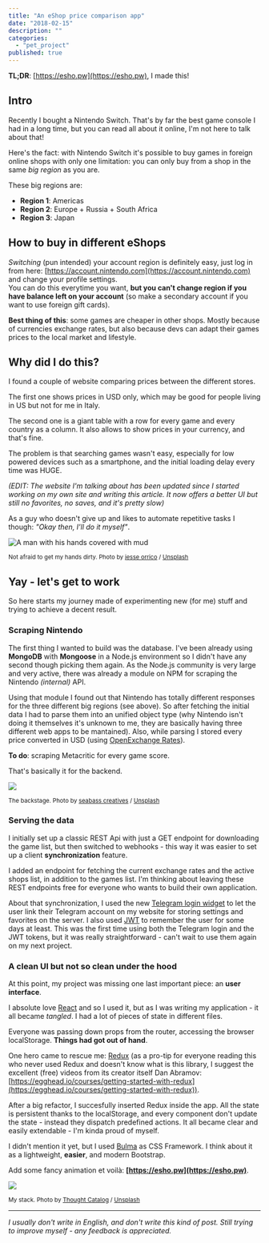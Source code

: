 ```yaml
---
title: "An eShop price comparison app"
date: "2018-02-15"
description: ""
categories:
  - "pet_project"
published: true
---
```


**TL;DR**: [https://esho.pw](https://esho.pw), I made this!

## Intro

Recently I bought a Nintendo Switch. That's by far the best game console I had in a long time, but you can read all about it online, I'm not here to talk about that!

Here's the fact: with Nintendo Switch it's possible to buy games in foreign online shops with only one limitation: you can only buy from a shop in the same _big region_ as you are.

These big regions are:

*   **Region 1**: Americas
*   **Region 2**: Europe + Russia + South Africa
*   **Region 3**: Japan

## How to buy in different eShops

_Switching_ (pun intended) your account region is definitely easy, just log in from here: [https://account.nintendo.com](https://account.nintendo.com) and change your profile settings.  
You can do this everytime you want, **but you can't change region if you have balance left on your account** (so make a secondary account if you want to use foreign gift cards).

**Best thing of this**: some games are cheaper in other shops. Mostly because of currencies exchange rates, but also because devs can adapt their games prices to the local market and lifestyle.

## Why did I do this?

I found a couple of website comparing prices between the different stores.

The first one shows prices in USD only, which may be good for people living in US but not for me in Italy.

The second one is a giant table with a row for every game and every country as a column. It also allows to show prices in your currency, and that's fine.

The problem is that searching games wasn't easy, especially for low powered devices such as a smartphone, and the initial loading delay every time was HUGE.

_(EDIT: The website I'm talking about has been updated since I started working on my own site and writing this article. It now offers a better UI but still no favorites, no saves, and it's pretty slow)_

As a guy who doesn't give up and likes to automate repetitive tasks I though: _"Okay then, I'll do it myself"_.

![A man with his hands covered with mud](https://images.unsplash.com/photo-1483569577148-f14683bed627?ixlib=rb-0.3.5&q=80&fm=jpg&crop=entropy&cs=tinysrgb&w=1080&fit=max&ixid=eyJhcHBfaWQiOjExNzczfQ&s=8fae7fa69258ad14730ebd84a2bcc214)  
<small>

Not afraid to get my hands dirty. Photo by [jesse orrico](https://unsplash.com/@jessedo81?utm_source=ghost&utm_medium=referral&utm_campaign=api-credit) / [Unsplash](https://unsplash.com/?utm_source=ghost&utm_medium=referral&utm_campaign=api-credit)

</small>

## Yay - let's get to work

So here starts my journey made of experimenting new (for me) stuff and trying to achieve a decent result.

### Scraping Nintendo

The first thing I wanted to build was the database. I've been already using **MongoDB** with **Mongoose** in a Node.js environment so I didn't have any second though picking them again. As the Node.js community is very large and very active, there was already a module on NPM for scraping the Nintendo _(internal)_ API.

Using that module I found out that Nintendo has totally different responses for the three different big regions (see above). So after fetching the initial data I had to parse them into an unified object type (why Nintendo isn't doing it themselves it's unknown to me, they are basically having three different web apps to be mantained). Also, while parsing I stored every price converted in USD (using [OpenExchange Rates](https://openexchangerates.org/)).

**To do**: scraping Metacritic for every game score.

That's basically it for the backend.

![](https://images.unsplash.com/photo-1454321717968-d243ade71663?ixlib=rb-0.3.5&q=80&fm=jpg&crop=entropy&cs=tinysrgb&w=1080&fit=max&ixid=eyJhcHBfaWQiOjExNzczfQ&s=c91eb27406aa5e4043e868287d6e51ce)  
<small>

The backstage. Photo by [seabass creatives](https://unsplash.com/@sebbb?utm_source=ghost&utm_medium=referral&utm_campaign=api-credit) / [Unsplash](https://unsplash.com/?utm_source=ghost&utm_medium=referral&utm_campaign=api-credit)

</small>

### Serving the data

I initially set up a classic REST Api with just a GET endpoint for downloading the game list, but then switched to webhooks - this way it was easier to set up a client **synchronization** feature.

I added an endpoint for fetching the current exchange rates and the active shops list, in addition to the games list. I'm thinking about leaving these REST endpoints free for everyone who wants to build their own application.

About that synchronization, I used the new [Telegram login widget](https://telegram.org/blog/login) to let the user link their Telegram account on my website for storing settings and favorites on the server. I also used [JWT](https://jwt.io/) to remember the user for some days at least. This was the first time using both the Telegram login and the JWT tokens, but it was really straightforward - can't wait to use them again on my next project.

### A clean UI but not so clean under the hood

At this point, my project was missing one last important piece: an **user interface**.

I absolute love [React](https://reactjs.org/) and so I used it, but as I was writing my application - it all became _tangled_. I had a lot of pieces of state in different files.

Everyone was passing down props from the router, accessing the browser localStorage. **Things had got out of hand**.

One hero came to rescue me: [Redux](https://redux.js.org) (as a pro-tip for everyone reading this who never used Redux and doesn't know what is this library, I suggest the excellent (free) videos from its creator itself Dan Abramov: [https://egghead.io/courses/getting-started-with-redux](https://egghead.io/courses/getting-started-with-redux)).

After a big refactor, I succesfully inserted Redux inside the app. All the state is persistent thanks to the localStorage, and every component don't update the state - instead they dispatch predefined actions. It all became clear and easily extendable - I'm kinda proud of myself.

I didn't mention it yet, but I used [Bulma](https://bulma.io) as CSS Framework. I think about it as a lightweight, **easier**, and modern Bootstrap.

Add some fancy animation et voilà: **[https://esho.pw](https://esho.pw)**.

![](https://images.unsplash.com/photo-1511872638242-f1652016540e?ixlib=rb-0.3.5&q=80&fm=jpg&crop=entropy&cs=tinysrgb&w=1080&fit=max&ixid=eyJhcHBfaWQiOjExNzczfQ&s=4dbef0f3709fa4179f1eddb94da47d22)  
<small>

My stack. Photo by [Thought Catalog](https://unsplash.com/@thoughtcatalog?utm_source=ghost&utm_medium=referral&utm_campaign=api-credit) / [Unsplash](https://unsplash.com/?utm_source=ghost&utm_medium=referral&utm_campaign=api-credit)

</small>

* * *

_I usually don't write in English, and don't write this kind of post. Still trying to improve myself - any feedback is appreciated._
